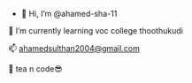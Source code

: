 - 👋 Hi, I’m @ahamed-sha-11

🌱 I’m currently learning voc college thoothukudi

📫 ahamedsulthan2004@gmail.com

💭 tea n code😎

